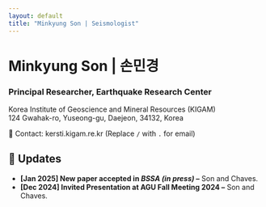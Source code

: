```yaml
---
layout: default
title: "Minkyung Son | Seismologist"
---
```


# Minkyung Son | 손민경
### Principal Researcher, Earthquake Research Center  
Korea Institute of Geoscience and Mineral Resources (KIGAM)  
124 Gwahak-ro, Yuseong-gu, Daejeon, 34132, Korea  

📧 Contact: kersti.kigam.re.kr (Replace `/` with `.` for email)

## 🔹 Updates
- **[Jan 2025] New paper accepted in *BSSA (in press)* –** Son and Chaves.
- **[Dec 2024] Invited Presentation at AGU Fall Meeting 2024 –** Son and Chaves.
